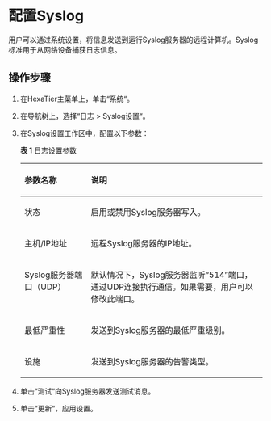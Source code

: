 # 配置Syslog<a name="dbss_01_0079"></a>

用户可以通过系统设置，将信息发送到运行Syslog服务器的远程计算机。Syslog标准用于从网络设备捕获日志信息。

## 操作步骤<a name="section17843203620349"></a>

1.  在HexaTier主菜单上，单击“系统“。
2.  在导航树上，选择“日志 \> Syslog设置“。
3.  在Syslog设置工作区中，配置以下参数：

    **表 1**  日志设置参数

    <a name="zh-cn_topic_0180960129_ta5a6ace5264a4ea7a42cb4789f356276"></a>
    <table><thead align="left"><tr id="zh-cn_topic_0180960129_r76c562b450ea4bf4a296a4bbf7a580a8"><th class="cellrowborder" valign="top" width="27.439999999999998%" id="mcps1.2.3.1.1"><p id="zh-cn_topic_0180960129_acfc0d5af7a364caba7878573bc5ca2cc"><a name="zh-cn_topic_0180960129_acfc0d5af7a364caba7878573bc5ca2cc"></a><a name="zh-cn_topic_0180960129_acfc0d5af7a364caba7878573bc5ca2cc"></a>参数名称</p>
    </th>
    <th class="cellrowborder" valign="top" width="72.56%" id="mcps1.2.3.1.2"><p id="zh-cn_topic_0180960129_a6b093daeb0df4e8f992dc1efb6d59fc9"><a name="zh-cn_topic_0180960129_a6b093daeb0df4e8f992dc1efb6d59fc9"></a><a name="zh-cn_topic_0180960129_a6b093daeb0df4e8f992dc1efb6d59fc9"></a>说明</p>
    </th>
    </tr>
    </thead>
    <tbody><tr id="zh-cn_topic_0180960129_r42d15cdb93634cbeb26ca9d07b22f199"><td class="cellrowborder" valign="top" width="27.439999999999998%" headers="mcps1.2.3.1.1 "><p id="zh-cn_topic_0180960129_ad78da489509b4f87ac07090a67e584d7"><a name="zh-cn_topic_0180960129_ad78da489509b4f87ac07090a67e584d7"></a><a name="zh-cn_topic_0180960129_ad78da489509b4f87ac07090a67e584d7"></a>状态</p>
    </td>
    <td class="cellrowborder" valign="top" width="72.56%" headers="mcps1.2.3.1.2 "><p id="zh-cn_topic_0180960129_a76c22308e63d4967b6ea18b8e7dccd78"><a name="zh-cn_topic_0180960129_a76c22308e63d4967b6ea18b8e7dccd78"></a><a name="zh-cn_topic_0180960129_a76c22308e63d4967b6ea18b8e7dccd78"></a>启用或禁用Syslog服务器写入。</p>
    </td>
    </tr>
    <tr id="zh-cn_topic_0180960129_r86ad56f3bc904d4c85c6d680a28d6ec1"><td class="cellrowborder" valign="top" width="27.439999999999998%" headers="mcps1.2.3.1.1 "><p id="zh-cn_topic_0180960129_a28922458f1c24724b30dddb3001d0832"><a name="zh-cn_topic_0180960129_a28922458f1c24724b30dddb3001d0832"></a><a name="zh-cn_topic_0180960129_a28922458f1c24724b30dddb3001d0832"></a>主机/IP地址</p>
    </td>
    <td class="cellrowborder" valign="top" width="72.56%" headers="mcps1.2.3.1.2 "><p id="zh-cn_topic_0180960129_ab453781c17bb484eb54fcd4763891972"><a name="zh-cn_topic_0180960129_ab453781c17bb484eb54fcd4763891972"></a><a name="zh-cn_topic_0180960129_ab453781c17bb484eb54fcd4763891972"></a>远程Syslog服务器的IP地址。</p>
    </td>
    </tr>
    <tr id="zh-cn_topic_0180960129_zh-cn_topic_0076429697_row2310315817"><td class="cellrowborder" valign="top" width="27.439999999999998%" headers="mcps1.2.3.1.1 "><p id="zh-cn_topic_0180960129_zh-cn_topic_0076429697_p187134415817"><a name="zh-cn_topic_0180960129_zh-cn_topic_0076429697_p187134415817"></a><a name="zh-cn_topic_0180960129_zh-cn_topic_0076429697_p187134415817"></a>Syslog服务器端口（UDP）</p>
    </td>
    <td class="cellrowborder" valign="top" width="72.56%" headers="mcps1.2.3.1.2 "><p id="zh-cn_topic_0180960129_ae73a492cf5be4b75a9724f4e584aa986"><a name="zh-cn_topic_0180960129_ae73a492cf5be4b75a9724f4e584aa986"></a><a name="zh-cn_topic_0180960129_ae73a492cf5be4b75a9724f4e584aa986"></a>默认情况下，Syslog服务器监听<span class="parmvalue" id="zh-cn_topic_0180960129_pe26cc3b79d654993b125608238d1be87"><a name="zh-cn_topic_0180960129_pe26cc3b79d654993b125608238d1be87"></a><a name="zh-cn_topic_0180960129_pe26cc3b79d654993b125608238d1be87"></a>“514”</span>端口，通过UDP连接执行通信。如果需要，用户可以修改此端口。</p>
    </td>
    </tr>
    <tr id="zh-cn_topic_0180960129_r452aa677304c4b39b540cd5d68e40588"><td class="cellrowborder" valign="top" width="27.439999999999998%" headers="mcps1.2.3.1.1 "><p id="zh-cn_topic_0180960129_a27e70bb67219413f853b70b3ebb6faf8"><a name="zh-cn_topic_0180960129_a27e70bb67219413f853b70b3ebb6faf8"></a><a name="zh-cn_topic_0180960129_a27e70bb67219413f853b70b3ebb6faf8"></a>最低严重性</p>
    </td>
    <td class="cellrowborder" valign="top" width="72.56%" headers="mcps1.2.3.1.2 "><p id="zh-cn_topic_0180960129_a0380e340151e4c46bc00155fa20e97e4"><a name="zh-cn_topic_0180960129_a0380e340151e4c46bc00155fa20e97e4"></a><a name="zh-cn_topic_0180960129_a0380e340151e4c46bc00155fa20e97e4"></a>发送到Syslog服务器的最低严重级别。</p>
    </td>
    </tr>
    <tr id="zh-cn_topic_0180960129_rd3bcbfa180854034a97852edc46c7952"><td class="cellrowborder" valign="top" width="27.439999999999998%" headers="mcps1.2.3.1.1 "><p id="zh-cn_topic_0180960129_ad6d73362d61042f3adbb1b7e7579007d"><a name="zh-cn_topic_0180960129_ad6d73362d61042f3adbb1b7e7579007d"></a><a name="zh-cn_topic_0180960129_ad6d73362d61042f3adbb1b7e7579007d"></a>设施</p>
    </td>
    <td class="cellrowborder" valign="top" width="72.56%" headers="mcps1.2.3.1.2 "><p id="zh-cn_topic_0180960129_a6753cc2f72ec45aca7e10cf757d2415c"><a name="zh-cn_topic_0180960129_a6753cc2f72ec45aca7e10cf757d2415c"></a><a name="zh-cn_topic_0180960129_a6753cc2f72ec45aca7e10cf757d2415c"></a>发送到Syslog服务器的告警类型。</p>
    </td>
    </tr>
    </tbody>
    </table>

4.  单击“测试“向Syslog服务器发送测试消息。
5.  单击“更新“，应用设置。

